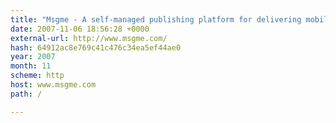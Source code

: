 ```yaml
---
title: "Msgme - A self-managed publishing platform for delivering mobile media."
date: 2007-11-06 18:56:28 +0000
external-url: http://www.msgme.com/
hash: 64912ac8e769c41c476c34ea5ef44ae0
year: 2007
month: 11
scheme: http
host: www.msgme.com
path: /

---
```




